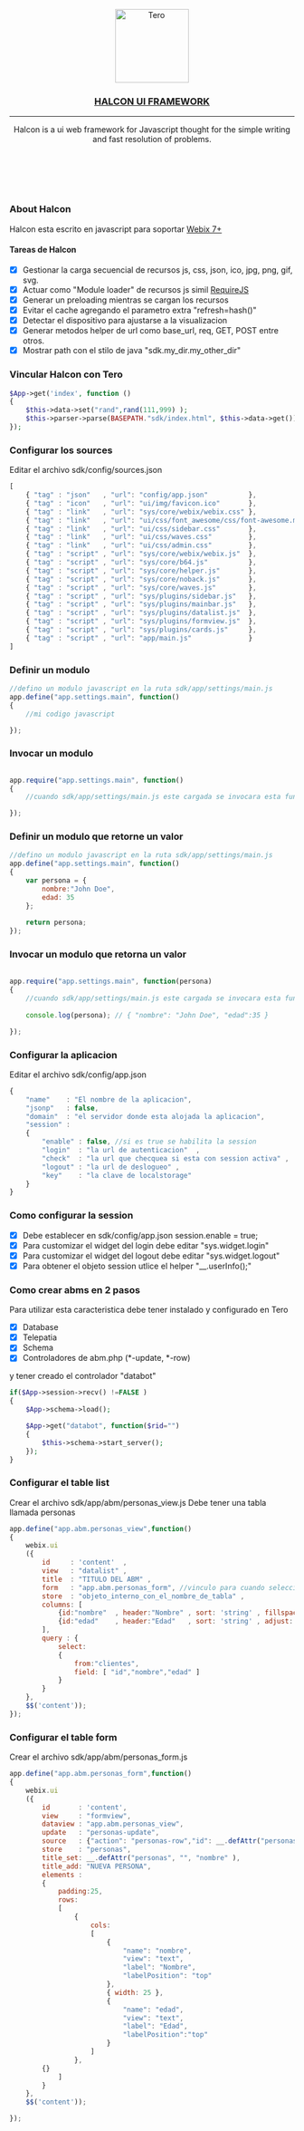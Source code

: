 <p align="center">
  <a href="https://github.com/dromero86/halcon/" target="_blank" >
    <img alt="Tero" src="https://cdn.dribbble.com/users/86682/screenshots/11464472/seahawk_media_simon_2x.png" height="130" /> <br>
	  <h3 align="center">HALCON UI FRAMEWORK</h3> 
  </a>
</p>
<hr>
<p align="center">
Halcon is a ui web framework for Javascript thought for the simple writing and fast resolution of problems.
</p>

<br>
<br>
<br>
<br>

### About Halcon

Halcon esta escrito en javascript para soportar [Webix 7+](https://webix.com/)  

#### Tareas de Halcon

- [x] Gestionar la carga secuencial de recursos js, css, json, ico, jpg, png, gif, svg.
- [x] Actuar como "Module loader" de recursos js simil [RequireJS](https://requirejs.org/) 
- [x] Generar un preloading mientras se cargan los recursos
- [x] Evitar el cache agregando el parametro extra "refresh=hash()"
- [x] Detectar el dispositivo para ajustarse a la visualizacion
- [x] Generar metodos helper de url como base_url, req, GET, POST entre otros.
- [x] Mostrar path con el stilo de java "sdk.my_dir.my_other_dir"  

### Vincular Halcon con Tero

```php
$App->get('index', function ()
{
    $this->data->set("rand",rand(111,999) );
    $this->parser->parse(BASEPATH."sdk/index.html", $this->data->get());
});
```

### Configurar los sources 

Editar el archivo sdk/config/sources.json

```js
[
    { "tag" : "json"   , "url": "config/app.json"          }, 
    { "tag" : "icon"   , "url": "ui/img/favicon.ico"       },
    { "tag" : "link"   , "url": "sys/core/webix/webix.css" },
    { "tag" : "link"   , "url": "ui/css/font_awesome/css/font-awesome.min.css"   },  
    { "tag" : "link"   , "url": "ui/css/sidebar.css"       }, 
    { "tag" : "link"   , "url": "ui/css/waves.css"         },  
    { "tag" : "link"   , "url": "ui/css/admin.css"         }, 
    { "tag" : "script" , "url": "sys/core/webix/webix.js"  }, 
    { "tag" : "script" , "url": "sys/core/b64.js"          },
    { "tag" : "script" , "url": "sys/core/helper.js"       },
    { "tag" : "script" , "url": "sys/core/noback.js"       },  
    { "tag" : "script" , "url": "sys/core/waves.js"        },   
    { "tag" : "script" , "url": "sys/plugins/sidebar.js"   },   
    { "tag" : "script" , "url": "sys/plugins/mainbar.js"   },   
    { "tag" : "script" , "url": "sys/plugins/datalist.js"  },   
    { "tag" : "script" , "url": "sys/plugins/formview.js"  },    
    { "tag" : "script" , "url": "sys/plugins/cards.js"     },  
    { "tag" : "script" , "url": "app/main.js"              }  
]
```

### Definir un modulo 

```js
//defino un modulo javascript en la ruta sdk/app/settings/main.js
app.define("app.settings.main", function()
{ 
	//mi codigo javascript

});
```

### Invocar un modulo 

```js

app.require("app.settings.main", function()
{ 
	//cuando sdk/app/settings/main.js este cargada se invocara esta funcion

});
```

### Definir un modulo que retorne un valor

```js
//defino un modulo javascript en la ruta sdk/app/settings/main.js
app.define("app.settings.main", function()
{ 
	var persona = {
		nombre:"John Doe",
		edad: 35
	};
	
	return persona;
});
```

### Invocar un modulo que retorna un valor

```js
 
app.require("app.settings.main", function(persona)
{ 
	//cuando sdk/app/settings/main.js este cargada se invocara esta funcion
	
	console.log(persona); // { "nombre": "John Doe", "edad":35 }

});
```

### Configurar la aplicacion

Editar el archivo sdk/config/app.json

```js
{
	"name"    : "El nombre de la aplicacion",
	"jsonp"   : false, 
	"domain"  : "el servidor donde esta alojada la aplicacion",  
	"session" :
	{
		"enable" : false, //si es true se habilita la session
		"login"  : "la url de autenticacion"  ,
		"check"  : "la url que checquea si esta con session activa" ,
		"logout" : "la url de deslogueo" ,
		"key"    : "la clave de localstorage" 
	} 
}
```

### Como configurar la session 

- [x] Debe establecer en sdk/config/app.json session.enable = true;
- [x] Para customizar el widget del login debe editar "sys.widget.login"
- [x] Para customizar el widget del logout debe editar "sys.widget.logout"
- [x] Para obtener el objeto session utlice el helper "__.userInfo();"

### Como crear abms en 2 pasos

Para utilizar esta caracteristica debe tener instalado y configurado en Tero

- [x] Database
- [x] Telepatia
- [x] Schema
- [x] Controladores de abm.php (*-update, *-row)

y tener creado el controlador "databot"


```php
if($App->session->recv() !=FALSE )
{ 
    $App->schema->load();

    $App->get("databot", function($rid="")
    {   
        $this->schema->start_server(); 
    });
}
```

### Configurar el table list

Crear el archivo sdk/app/abm/personas_view.js
Debe tener una tabla llamada personas

```js
app.define("app.abm.personas_view",function()
{  
    webix.ui
    ({
        id     : 'content'  ,
        view   : "datalist" ,
        title  : "TITULO DEL ABM" ,
        form   : "app.abm.personas_form", //vinculo para cuando seleccione un registro o cuando agregue uno nuevo
        store  : "objeto_interno_con_el_nombre_de_tabla" ,
        columns: [ 
            {id:"nombre"  , header:"Nombre" , sort: 'string' , fillspace: true }, 
            {id:"edad"    , header:"Edad"   , sort: 'string' , adjust: true }                
        ],
        query : { 
            select:
            {
                from:"clientes", 
                field: [ "id","nombre","edad" ]  
            } 
        } 
    },
    $$('content'));
});
```

### Configurar el table form

Crear el archivo sdk/app/abm/personas_form.js


```js
app.define("app.abm.personas_form",function()
{  
    webix.ui
    ({
        id       : 'content',
        view     : "formview",
        dataview : "app.abm.personas_view",
        update   : "personas-update",
        source   : {"action": "personas-row","id": __.defAttr("personas", 0, "id" ) }, 
        store    : "personas",
        title_set: __.defAttr("personas", "", "nombre" ),
        title_add: "NUEVA PERSONA",
        elements :
        {
            padding:25,
            rows:
            [ 
                {
                    cols:
                    [
                        {
                            "name": "nombre",
                            "view": "text",
                            "label": "Nombre",
                            "labelPosition": "top"
                        },
                        { width: 25 },
                        {
                            "name": "edad",
                            "view": "text",
                            "label": "Edad",
                            "labelPosition":"top"
                        }    
                    ] 
                },
		{}  
            ]
        } 
    },
    $$('content'));

});
```


